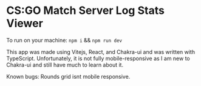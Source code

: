 # CS:GO Match Server Log Stats Viewer

To run on your machine:
`npm i` && `npm run dev`

This app was made using Vitejs, React, and Chakra-ui and was written with TypeScript. Unfortunately, it is not fully mobile-responsive as I am new to Chakra-ui and still have much to learn about it.

Known bugs: Rounds grid isnt mobile responsive.
